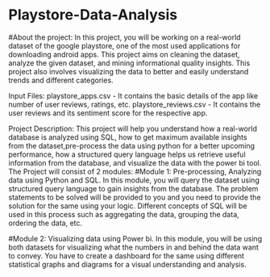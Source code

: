 # Playstore-Data-Analysis

#About the project:
In this project, you will be working on a real-world dataset of the google playstore, one of the most used applications for downloading android apps. This project aims on cleaning the dataset, analyze the given dataset, and mining informational quality insights. This project also involves visualizing the data to better and easily understand trends and different categories.

Input Files:
playstore_apps.csv - It contains the basic details of the app like number of user reviews, ratings, etc.
playstore_reviews.csv - It contains the user reviews and its sentiment score for the respective app.

Project Description:
This project will help you understand how a real-world database is analyzed using SQL, how to get maximum available insights from the dataset,pre-process the data using python for a better upcoming performance, how a structured query language helps us retrieve useful information from the database, and visualize the data with the power bi tool.
The Project will consist of 2 modules:
#Module 1: Pre-processing, Analyzing data using Python and SQL.
In this module, you will query the dataset using structured query language to gain insights from the database. The problem statements to be solved will be provided to you and you need to provide the solution for the same using your logic. Different concepts of SQL will be used in this process such as aggregating the data, grouping the data, ordering
the data, etc.

#Module 2: Visualizing data using Power bi.
In this module, you will be using both datasets for visualizing what the numbers in and behind the data want to convey. You have to create a dashboard for the same using different statistical graphs and diagrams for a visual understanding and analysis. 
